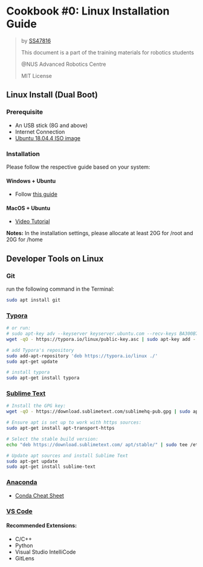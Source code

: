 # Cookbook #0: Linux Installation Guide

> by [SS47816](https://github.com/SS47816)
>
> This document is a part of the training materials for robotics students
>
> @NUS Advanced Robotics Centre
>
> MIT License



## Linux Install (Dual Boot)

### Prerequisite

* An USB stick (8G and above)
* Internet Connection
* [Ubuntu 18.04.4 ISO image](https://releases.ubuntu.com/18.04.4/)



### Installation

Please follow the respective guide based on your system:

#### Windows + Ubuntu

* Follow [this guide](https://itsfoss.com/install-ubuntu-1404-dual-boot-mode-windows-8-81-uefi/)

#### MacOS + Ubuntu

* [Video Tutorial](https://www.youtube.com/watch?v=kRgKlcm1XPI)



**Notes:** In the installation settings, please allocate at least 20G for /root and 20G for /home



## Developer Tools on Linux

### Git

run the following command in the Terminal:

```bash
sudo apt install git
```

### [Typora](https://typora.io/)

```bash
# or run:
# sudo apt-key adv --keyserver keyserver.ubuntu.com --recv-keys BA300B7755AFCFAE
wget -qO - https://typora.io/linux/public-key.asc | sudo apt-key add -

# add Typora's repository
sudo add-apt-repository 'deb https://typora.io/linux ./'
sudo apt-get update

# install typora
sudo apt-get install typora
```

### [Sublime Text](https://www.sublimetext.com/)

```bash
# Install the GPG key:
wget -qO - https://download.sublimetext.com/sublimehq-pub.gpg | sudo apt-key add -

# Ensure apt is set up to work with https sources:
sudo apt-get install apt-transport-https

# Select the stable build version:
echo "deb https://download.sublimetext.com/ apt/stable/" | sudo tee /etc/apt/sources.list.d/sublime-text.list

# Update apt sources and install Sublime Text
sudo apt-get update
sudo apt-get install sublime-text
```

### [Anaconda](https://docs.anaconda.com/anaconda/install/linux/)

* [Conda Cheat Sheet](https://docs.conda.io/projects/conda/en/4.6.0/_downloads/52a95608c49671267e40c689e0bc00ca/conda-cheatsheet.pdf)

### [VS Code](https://code.visualstudio.com/)

#### Recommended Extensions:

* C/C++
* Python
* Visual Studio IntelliCode
* GitLens